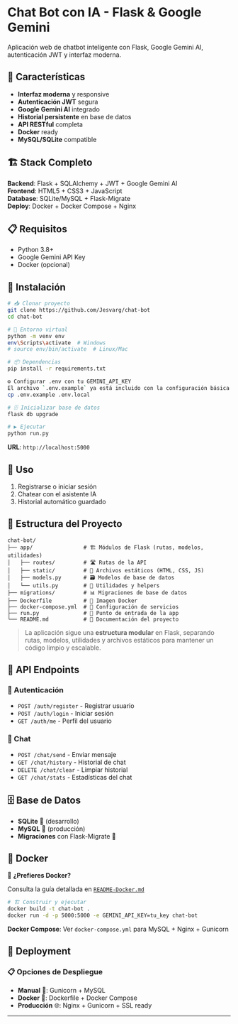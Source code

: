 # Chat Bot con IA - Flask & Google Gemini

Aplicación web de chatbot inteligente con Flask, Google Gemini AI, autenticación JWT y interfaz moderna.

## 🚀 Características

- **Interfaz moderna** y responsive
- **Autenticación JWT** segura
- **Google Gemini AI** integrado
- **Historial persistente** en base de datos
- **API RESTful** completa
- **Docker** ready
- **MySQL/SQLite** compatible

## 🏗️ Stack Completo

**Backend**: Flask + SQLAlchemy + JWT + Google Gemini AI  
**Frontend**: HTML5 + CSS3 + JavaScript  
**Database**: SQLite/MySQL + Flask-Migrate  
**Deploy**: Docker + Docker Compose + Nginx

## 📋 Requisitos

- Python 3.8+
- Google Gemini API Key
- Docker (opcional)

## 🔧 Instalación

```bash
# 📥 Clonar proyecto
git clone https://github.com/Jesvarg/chat-bot
cd chat-bot

# 🐍 Entorno virtual
python -m venv env
env\Scripts\activate  # Windows
# source env/bin/activate  # Linux/Mac

# 📦 Dependencias
pip install -r requirements.txt

⚙️ Configurar .env con tu GEMINI_API_KEY
El archivo `.env.example` ya está incluido con la configuración básica.
cp .env.example .env.local

# 🗄️ Inicializar base de datos
flask db upgrade

# ▶️ Ejecutar
python run.py
```

**URL**: `http://localhost:5000`

## 🎯 Uso

1. Registrarse o iniciar sesión
2. Chatear con el asistente IA
3. Historial automático guardado

## 📁 Estructura del Proyecto

```
chat-bot/
├── app/                # 🏗️ Módulos de Flask (rutas, modelos, utilidades)
│   ├── routes/         # 🛣️ Rutas de la API
│   ├── static/         # 🎨 Archivos estáticos (HTML, CSS, JS)
│   ├── models.py       # 🗃️ Modelos de base de datos
│   └── utils.py        # 🔧 Utilidades y helpers
├── migrations/         # 📊 Migraciones de base de datos
├── Dockerfile          # 🐳 Imagen Docker
├── docker-compose.yml  # 🔧 Configuración de servicios
├── run.py              # 🚀 Punto de entrada de la app
└── README.md           # 📖 Documentación del proyecto
```

> La aplicación sigue una **estructura modular** en Flask, separando rutas, modelos, utilidades y archivos estáticos para mantener un código limpio y escalable.

## 🔌 API Endpoints

### 🔐 Autenticación
- `POST /auth/register` - Registrar usuario
- `POST /auth/login` - Iniciar sesión
- `GET /auth/me` - Perfil del usuario

### 💬 Chat
- `POST /chat/send` - Enviar mensaje
- `GET /chat/history` - Historial de chat
- `DELETE /chat/clear` - Limpiar historial
- `GET /chat/stats` - Estadísticas del chat

## 🗄️ Base de Datos

- **SQLite** 📁 (desarrollo)
- **MySQL** 🐬 (producción)
- **Migraciones** con Flask-Migrate 🔄

## 🐳 Docker

🔧 **¿Prefieres Docker?**

Consulta la guía detallada en [`README-Docker.md`](./README-Docker.md)

```bash
# 🏗️ Construir y ejecutar
docker build -t chat-bot .
docker run -d -p 5000:5000 -e GEMINI_API_KEY=tu_key chat-bot
```

**Docker Compose**: Ver `docker-compose.yml` para MySQL + Nginx + Gunicorn

## 🚀 Deployment

### 📋 Opciones de Despliegue
- **Manual** 🔧: Gunicorn + MySQL
- **Docker** 🐳: Dockerfile + Docker Compose
- **Producción** 🌐: Nginx + Gunicorn + SSL ready

---
